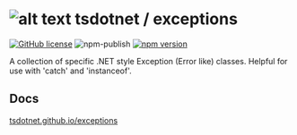 # ![alt text](https://avatars1.githubusercontent.com/u/64487547?s=30&amp;v=5 "tsdotnet") tsdotnet / exceptions

[![GitHub license](https://img.shields.io/badge/license-MIT-blue.svg?style=flat-square)](https://github.com/tsdotnet/exceptions/blob/master/LICENSE)
![npm-publish](https://github.com/tsdotnet/exceptions/workflows/npm-publish/badge.svg)
[![npm version](https://img.shields.io/npm/v/@tsdotnet/exceptions.svg?style=flat-square)](https://www.npmjs.com/package/@tsdotnet/exceptions)

A collection of specific .NET style Exception (Error like) classes.  Helpful for use with 'catch' and 'instanceof'.

## Docs

[tsdotnet.github.io/exceptions](https://tsdotnet.github.io/exceptions/)
